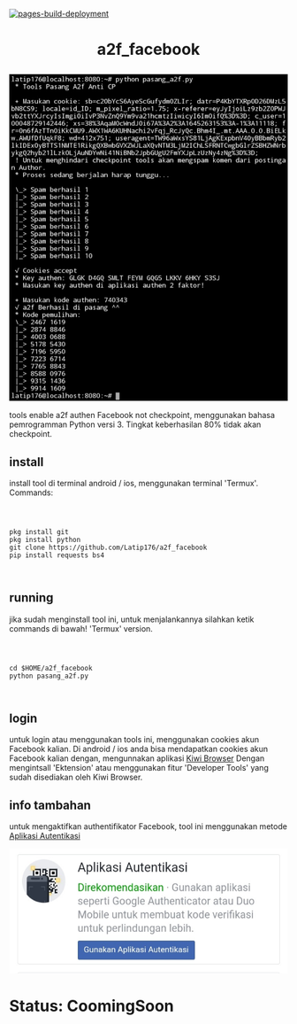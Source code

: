 [![pages-build-deployment](https://github.com/Latip176/a2f_facebook/actions/workflows/pages/pages-build-deployment/badge.svg?branch=main)](https://github.com/Latip176/a2f_facebook/actions/workflows/pages/pages-build-deployment)
<h1><p align="center">a2f_facebook</p></h1>
<p><img src="img/Screenshot_20220219-163944_Termux.jpg" /></p>
<p>tools enable a2f authen Facebook not checkpoint, menggunakan bahasa pemrogramman Python versi 3. Tingkat keberhasilan 80% tidak akan checkpoint.</p>
<h2>install</h2>
<p>install tool di terminal android / ios, menggunakan terminal 'Termux'. Commands:</p>
<pre><code>
<p>
pkg install git
pkg install python
git clone https://github.com/Latip176/a2f_facebook
pip install requests bs4
</p>
</code></pre>
<h2>running</h2>
<p>jika sudah menginstall tool ini, untuk menjalankannya silahkan ketik commands di bawah! 'Termux' version.
<pre><code>
<p>
cd $HOME/a2f_facebook
python pasang_a2f.py
</p>
</code></pre>
<h2>login</h2>
<p>untuk login atau menggunakan tools ini, menggunakan cookies akun Facebook kalian. Di android / ios anda bisa mendapatkan cookies akun Facebook kalian dengan, mengunnakan aplikasi <a href="https://play.google.com/store/apps/details?id=com.kiwibrowser.browser">Kiwi Browser</a> Dengan mengintsall 'Ektension' atau menggunakan fitur 'Developer Tools' yang sudah disediakan oleh Kiwi Browser.</p>
<h2>info tambahan</h2>
<p>untuk mengaktifkan authentifikator Facebook, tool ini menggunakan metode <a href="https://play.google.com/store/apps/details?id=com.google.android.apps.authenticator2">Aplikasi Autentikasi</a></p>
<p><img src="img/Screenshot_20220220-190855_Kiwi Browser.jpg" /></p>
<h1>Status: CoomingSoon</h1>
